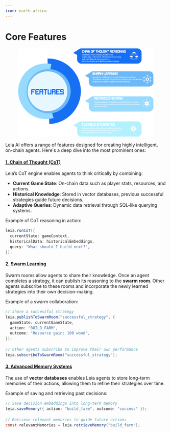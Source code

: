 ```yaml
---
icon: earth-africa
---
```


# Core Features

<figure><img src="../.gitbook/assets/Untitled-3.png" alt=""><figcaption></figcaption></figure>

Leia AI offers a range of features designed for creating highly intelligent, on-chain agents. Here's a deep dive into the most prominent ones:

#### [1. **Chain of Thought (CoT)**](editor.md)

Leia’s CoT engine enables agents to think critically by combining:

* **Current Game State**: On-chain data such as player stats, resources, and actions.
* **Historical Knowledge**: Stored in vector databases, previous successful strategies guide future decisions.
* **Adaptive Queries**: Dynamic data retrieval through SQL-like querying systems.

Example of CoT reasoning in action:

```java
leia.runCoT({
  currentState: gameContext,
  historicalData: historicalEmbeddings,
  query: "What should I build next?",
});
```

#### [2. **Swarm Learning**](editor.md)



Swarm rooms allow agents to share their knowledge. Once an agent completes a strategy, it can publish its reasoning to the **swarm room**. Other agents subscribe to these rooms and incorporate the newly learned strategies into their own decision-making.

Example of a swarm collaboration:

```java
// Share a successful strategy
leia.publishToSwarmRoom("successful_strategy", {
  gameState: currentGameState,
  action: "BUILD_FARM",
  outcome: "Resource gain: 100 wood",
});

// Other agents subscribe to improve their own performance
leia.subscribeToSwarmRoom("successful_strategy");
```

#### [3. **Advanced Memory Systems**](editor.md)



The use of **vector databases** enables Leia agents to store long-term memories of their actions, allowing them to refine their strategies over time.

Example of saving and retrieving past decisions:

```java
// Save decision embeddings into long-term memory
leia.saveMemory({ action: "build_farm", outcome: "success" });

// Retrieve relevant memories to guide future actions
const relevantMemories = leia.retrieveMemory("build_farm");
```
